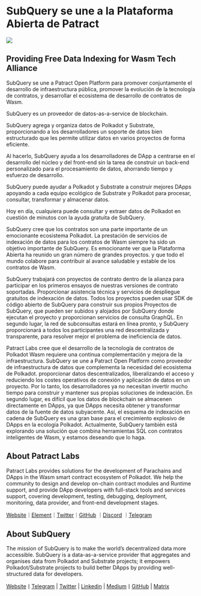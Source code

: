 # SubQuery se une a la Plataforma Abierta de Patract

![](https://miro.medium.com/max/1400/0*0inUQ8U1g9auTjfU)

## Providing Free Data Indexing for Wasm Tech Alliance

SubQuery se une a Patract Open Platform para promover conjuntamente el desarrollo de infraestructura pública, promover la evolución de la tecnología de contratos, y desarrollar el ecosistema de desarrollo de contratos de Wasm.

SubQuery es un proveedor de datos-as-a-service de blockchain.

SubQuery agrega y organiza datos de Polkadot y Substrate, proporcionando a los desarrolladores un soporte de datos bien estructurado que les permite utilizar datos en varios proyectos de forma eficiente.

Al hacerlo, SubQuery ayuda a los desarrolladores de DApp a centrarse en el desarrollo del núcleo y del front-end sin la tarea de construir un back-end personalizado para el procesamiento de datos, ahorrando tiempo y esfuerzo de desarrollo.

SubQuery puede ayudar a Polkadot y Substrate a construir mejores DApps apoyando a cada equipo ecológico de Substrate y Polkadot para procesar, consultar, transformar y almacenar datos.

Hoy en día, cualquiera puede consultar y extraer datos de Polkadot en cuestión de minutos con la ayuda gratuita de SubQuery.

SubQuery cree que los contratos son una parte importante de un emocionante ecosistema Polkadot. La prestación de servicios de indexación de datos para los contratos de Wasm siempre ha sido un objetivo importante de SubQuery. Es emocionante ver que la Plataforma Abierta ha reunido un gran número de grandes proyectos. y que todo el mundo colabore para contribuir al avance saludable y estable de los contratos de Wasm.

SubQuery trabajará con proyectos de contrato dentro de la alianza para participar en los primeros ensayos de nuestras versiones de contrato soportadas. Proporcionar asistencia técnica y servicios de despliegue gratuitos de indexación de datos. Todos los proyectos pueden usar SDK de código abierto de SubQuery para construir sus propios Proyectos de SubQuery, que pueden ser subidos y alojados por SubQuery donde ejecutan el proyecto y proporcionan servicios de consulta GraphQL. En segundo lugar, la red de subconsultas estará en línea pronto, y SubQuery proporcionará a todos los participantes una red descentralizada y transparente, para resolver mejor el problema de ineficiencia de datos.

Patract Labs cree que el desarrollo de la tecnología de contratos de Polkadot Wasm requiere una continua complementación y mejora de la infraestructura. SubQuery se une a Patract Open Platform como proveedor de infraestructura de datos que complementa la necesidad del ecosistema de Polkadot. proporcionar datos descentralizados, liberalizando el acceso y reduciendo los costes operativos de conexión y aplicación de datos en un proyecto. Por lo tanto, los desarrolladores ya no necesitan invertir mucho tiempo para construir y mantener sus propias soluciones de indexación. En segundo lugar, es difícil que los datos de blockchain se almacenen directamente en DApps, ya que DApps necesita obtener y transformar datos de la fuente de datos subyacente. Así, el esquema de indexación en cadena de SubQuery es una gran base para el crecimiento explosivo de DApps en la ecología Polkadot. Actualmente, SubQuery también está explorando una solución que combina herramientas SQL con contratos inteligentes de Wasm, y estamos deseando que lo haga.

## About Patract Labs

Patract Labs provides solutions for the development of Parachains and DApps in the Wasm smart contract ecosystem of Polkadot. We help the community to design and develop on-chain contract modules and Runtime support, and provide DApp developers with full-stack tools and services support, covering development, testing, debugging, deployment, monitoring, data provider, and front-end development stages.

[Website](https://patract.io/)｜[Element](https://app.element.io/#/room/#PatractLabsDev:matrix.org)｜[Twitter](https://twitter.com/PatractLabs)｜[GitHub](https://github.com/patractlabs) ｜[Discord](https://discord.gg/yMRMqcAb24) ｜[Telegram](https://t.me/patract)

## About SubQuery

The mission of SubQuery is to make the world’s decentralized data more accessible. SubQuery is a data-as-a-service provider that aggregates and organises data from Polkadot and Substrate projects; it empowers Polkadot/Substrate projects to build better DApps by providing well-structured data for developers.

[Website](https://www.subquery.network/)丨[Telegram](https://t.me/subquerynetwork) | [Twitter](https://twitter.com/subquerynetwork) | [Linkedin](https://www.linkedin.com/company/subquery) | [Medium](https://subquery.medium.com/)丨[GitHub](https://github.com/subquery/subql) | [Matrix](https://matrix.to/#/#subquery:matrix.org)
